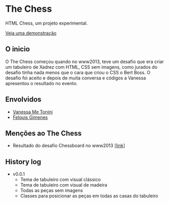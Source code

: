The Chess
=========

HTML Chess, um projeto experimental.

[Veja uma demonstração](http://www.vanessametonini.com.br/chess/)

## O inicio
O The Chess começou quando no www2013, teve um desafio que era criar um tabuleiro de Xadrez com HTML, CSS sem imagens, como jurados do desafio tinha nada menos que o cara que criou o CSS o Bert Boss. O desafio foi aceito e depois de muita conversa e códigos a Vanessa apresentou o resultado no evento.

## Envolvidos

* [Vanessa Me Tonini](http://github.com/vanessametonini)
* [Felquis Gimenes](http://github.com/felquis)

## Menções ao The Chess
* Resultado do desafio Chessboard no www2013 [[link](http://www2013.org/2013/05/14/css-challenge-see-the-results/)]

## History log

* v0.0.1
    * Tema de tabuleiro com visual clássico
    * Tema de tabuleiro com visual de madeira
    * Todas as peças sem imagens
    * Classes para posicionar as peças em todas as casas do tabuleiro